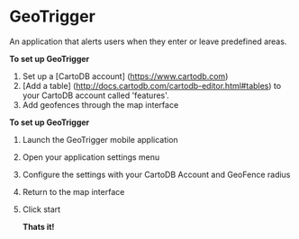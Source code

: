 GeoTrigger
==========

An application that alerts users when they enter or leave predefined areas.


**To set up GeoTrigger**

1. Set up a [CartoDB account] (https://www.cartodb.com) 
2. [Add a table] (http://docs.cartodb.com/cartodb-editor.html#tables) to your CartoDB account called 'features'. 
3. Add geofences through the map interface


**To set up GeoTrigger**

1. Launch the GeoTrigger mobile application
2. Open your application settings menu
3. Configure the settings with your CartoDB Account and GeoFence radius
4. Return to the map interface
5. Click start

    **Thats it!**
